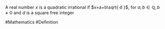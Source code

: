 A real number $x$ is a quadratic irrational if $x=a+b\sqrt{ d }$, for $a,b\in\mathbb{Q},b\neq 0$ and $d$ is a square free integer

#Mathematics #Definition 